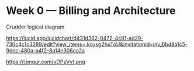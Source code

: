 # Week 0 — Billing and Architecture


Crudder logical diagram

https://lucid.app/lucidchart/d431d382-0472-4c81-ad29-730c4c1c3289/edit?view_items=.koysg2huToU&invitationId=inv_6bd8a1c5-9dec-480a-a4f2-8a14e306ca2a

https://i.imgur.com/vDPzVvt.png
